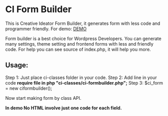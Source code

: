 CI Form Builder
===============
This is Creative Ideator Form Builder, it generates form with less code and programmer friendly. For demo: <a href="http://cideator.com/php/classes/ci-formbuilder">DEMO</a>

Form builder is a best choice for Wordpress Developers. You can generate many settings, theme setting and frontend forms with less and friendly code. For help you can see source of index.php, it will help you more.

<h2>Usage:</h2>
Step 1: Just place ci-classes folder in your code.
Step 2: Add line in your code <strong>require file in php "ci-classes/ci-formbuilder.php";</strong>
Step 3: $ci_form = new ciformbuilder();

Now start making form by class API.


<strong>In demo No HTML involve just one code for each field.</strong>
